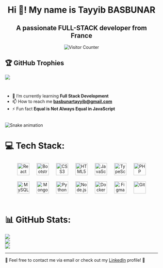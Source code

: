 <h1 align="center">Hi 👋! My name is Tayyib BASBUNAR</h1>

<h2 align="center">A passionate FULL-STACK developer from France </h2>

<div align="center">
  <img src="https://profile-counter.glitch.me/tayyib-b/count.svg?" alt="Visitor Counter" />
</div>

## 🏆 GitHub Trophies
![](https://github-profile-trophy.vercel.app/?username=tayyib-b&theme=radical&no-frame=false&no-bg=true&margin-w=4)

<br/>

- 🌱 I’m currently learning **Full Stack Development**  
- 📫 How to reach me **basbunartayyib@gmail.com**  
- ⚡ Fun fact **Equal is Not Always Equal in JavaScript**  

<br/>

<img src="https://raw.githubusercontent.com/tayyib-b/tayyib-b/output/snake.svg" alt="Snake animation" />

<br/>

# 💻 Tech Stack:
<div align="center">  
<a href="https://reactjs.org/" target="_blank"><img style="margin: 10px" src="https://profilinator.rishav.dev/skills-assets/react-original-wordmark.svg" alt="React" height="40" /></a>  
<a href="https://getbootstrap.com/docs/3.4/javascript/" target="_blank"><img style="margin: 10px" src="https://profilinator.rishav.dev/skills-assets/bootstrap-plain.svg" alt="Bootstrap" height="40" /></a>  
<a href="https://www.w3schools.com/css/" target="_blank"><img style="margin: 10px" src="https://profilinator.rishav.dev/skills-assets/css3-original-wordmark.svg" alt="CSS3" height="40" /></a>  
<a href="https://en.wikipedia.org/wiki/HTML5" target="_blank"><img style="margin: 10px" src="https://profilinator.rishav.dev/skills-assets/html5-original-wordmark.svg" alt="HTML5" height="40" /></a>  
<a href="https://www.javascript.com/" target="_blank"><img style="margin: 10px" src="https://profilinator.rishav.dev/skills-assets/javascript-original.svg" alt="JavaScript" height="40" /></a>  
<a href="https://www.typescriptlang.org/" target="_blank"><img style="margin: 10px" src="https://profilinator.rishav.dev/skills-assets/typescript-original.svg" alt="TypeScript" height="40" /></a>  
<a href="https://www.php.net/" target="_blank"><img style="margin: 10px" src="https://profilinator.rishav.dev/skills-assets/php-original.svg" alt="PHP" height="40" /></a>  
<a href="https://www.mysql.com/" target="_blank"><img style="margin: 10px" src="https://profilinator.rishav.dev/skills-assets/mysql-original-wordmark.svg" alt="MySQL" height="40" /></a>  
<a href="https://www.mongodb.com/" target="_blank"><img style="margin: 10px" src="https://profilinator.rishav.dev/skills-assets/mongodb-original-wordmark.svg" alt="MongoDB" height="40" /></a>  
<a href="https://www.python.org/" target="_blank"><img style="margin: 10px" src="https://profilinator.rishav.dev/skills-assets/python-original.svg" alt="Python" height="40" /></a>  
<a href="https://nodejs.org/" target="_blank"><img style="margin: 10px" src="https://profilinator.rishav.dev/skills-assets/nodejs-original-wordmark.svg" alt="Node.js" height="40" /></a>  
<a href="https://www.docker.com/" target="_blank"><img style="margin: 10px" src="https://profilinator.rishav.dev/skills-assets/docker-original-wordmark.svg" alt="Docker" height="40" /></a>  
<a href="https://www.figma.com/" target="_blank"><img style="margin: 10px" src="https://profilinator.rishav.dev/skills-assets/figma-icon.svg" alt="Figma" height="40" /></a>  
<a href="https://git-scm.com/" target="_blank"><img style="margin: 10px" src="https://profilinator.rishav.dev/skills-assets/git-scm-icon.svg" alt="Git" height="40" /></a>  
</div>

<br/>

# 📊 GitHub Stats:
![](https://github-readme-stats.vercel.app/api?username=tayyib-b&theme=radical&hide_border=false&include_all_commits=true&count_private=true)  
![](https://github-readme-streak-stats.herokuapp.com/?user=tayyib-b&theme=radical&hide_border=false)  
![](https://github-readme-stats.vercel.app/api/top-langs/?username=tayyib-b&theme=radical&hide_border=false&include_all_commits=true&count_private=true&layout=compact)

---

💬 Feel free to contact me via email or check out my [LinkedIn](https://www.linkedin.com/in/tayyib-b) profile! 🚀
